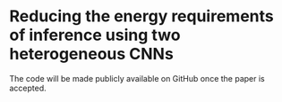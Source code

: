 # Reducing the energy requirements of inference using two heterogeneous CNNs
The code will be made publicly available on GitHub once the paper is accepted.
